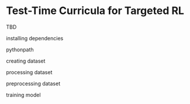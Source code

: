 # Test-Time Curricula for Targeted RL

TBD

installing dependencies

pythonpath

creating dataset

processing dataset

preprocessing dataset

training model
